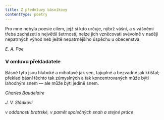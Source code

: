 ```yaml
---
title: Z předmluvy básníkovy
contentType: poetry
---
```


<section>

Pro mne nebyla poesie cílem, jejž si kdo určuje, nýbrž vášní, a s vášněmi třeba zacházeti s největší šetrností, nelze jich vzněcovati svévolně v naději nepatrných výhod neb ještě nepatrnějšího úspěchu u obecenstva.

_E. A. Poe_

### V omluvu překladatele

Básně tyto jsou hluboké a mihotavé jak sen, tajuplné a bezvadné jak křišťal; překlad básní těchto tak zúmyslných a tak koncentrovaných může býti lahodným snem — ale může býti jedině snem.

_Charles Baudelaire_

_J. V. Sládkovi_

_v oddanosti bratrské, v pamět společných snah a stejné práce_

</section>

